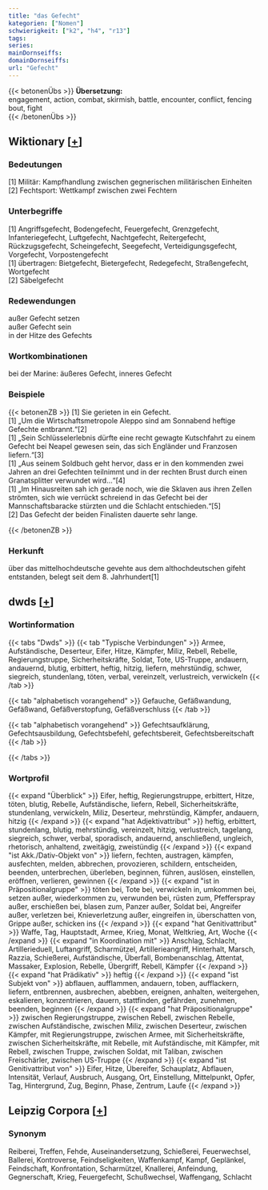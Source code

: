 ```yaml
---
title: "das Gefecht"
kategorien: ["Nomen"]
schwierigkeit: ["k2", "h4", "r13"]
tags:
series:
mainDornseiffs:
domainDornseiffs:
url: "Gefecht"
---
```


{{< betonenÜbs >}}
**Übersetzung:**  
engagement, action, combat, skirmish, battle, encounter, conflict, fencing bout, fight  
{{< /betonenÜbs >}}

## Wiktionary [[+](https://de.wiktionary.org/wiki/Gefecht)]

### Bedeutungen
[1] Militär: Kampfhandlung zwischen gegnerischen militärischen Einheiten  
[2] Fechtsport: Wettkampf zwischen zwei Fechtern  

### Unterbegriffe
[1] Angriffsgefecht, Bodengefecht, Feuergefecht, Grenzgefecht, Infanteriegefecht, Luftgefecht, Nachtgefecht, Reitergefecht, Rückzugsgefecht, Scheingefecht, Seegefecht, Verteidigungsgefecht, Vorgefecht, Vorpostengefecht  
[1] übertragen: Bietgefecht, Bietergefecht, Redegefecht, Straßengefecht, Wortgefecht  
[2] Säbelgefecht  

### Redewendungen
außer Gefecht setzen  
außer Gefecht sein  
in der Hitze des Gefechts  

### Wortkombinationen
bei der Marine: äußeres Gefecht, inneres Gefecht  

### Beispiele
{{< betonenZB >}}
[1] Sie gerieten in ein Gefecht.  
[1] „Um die Wirtschaftsmetropole Aleppo sind am Sonnabend heftige Gefechte entbrannt.“[2]  
[1] „Sein Schlüsselerlebnis dürfte eine recht gewagte Kutschfahrt zu einem Gefecht bei Neapel gewesen sein, das sich Engländer und Franzosen liefern.“[3]  
[1] „Aus seinem Soldbuch geht hervor, dass er in den kommenden zwei Jahren an drei Gefechten teilnimmt und in der rechten Brust durch einen Granatsplitter verwundet wird…“[4]  
[1] „Im Hinausreiten sah ich gerade noch, wie die Sklaven aus ihren Zellen strömten, sich wie verrückt schreiend in das Gefecht bei der Mannschaftsbaracke stürzten und die Schlacht entschieden.“[5]  
[2] Das Gefecht der beiden Finalisten dauerte sehr lange.  

{{< /betonenZB >}}
### Herkunft
über das mittelhochdeutsche gevehte aus dem althochdeutschen gifeht entstanden, belegt seit dem 8. Jahrhundert[1]  



## dwds [[+](https://www.dwds.de/wb/Gefecht)]

### Wortinformation
{{< tabs "Dwds" >}}
{{< tab "Typische Verbindungen" >}}
Armee, Aufständische, Deserteur, Eifer, Hitze, Kämpfer, Miliz, Rebell, Rebelle, Regierungstruppe, Sicherheitskräfte, Soldat, Tote, US-Truppe, andauern, andauernd, blutig, erbittert, heftig, hitzig, liefern, mehrstündig, schwer, siegreich, stundenlang, töten, verbal, vereinzelt, verlustreich, verwickeln
{{< /tab >}}

{{< tab "alphabetisch vorangehend" >}}
Gefauche, Gefäßwandung, Gefäßwand, Gefäßverstopfung, Gefäßverschluss
{{< /tab >}}

{{< tab "alphabetisch vorangehend" >}}
Gefechtsaufklärung, Gefechtsausbildung, Gefechtsbefehl, gefechtsbereit, Gefechtsbereitschaft
{{< /tab >}}

{{< /tabs >}}

### Wortprofil
{{< expand "Überblick" >}} Eifer, heftig, Regierungstruppe, erbittert, Hitze, töten, blutig, Rebelle, Aufständische, liefern, Rebell, Sicherheitskräfte, stundenlang, verwickeln, Miliz, Deserteur, mehrstündig, Kämpfer, andauern, hitzig {{< /expand >}}
{{< expand "hat Adjektivattribut" >}} heftig, erbittert, stundenlang, blutig, mehrstündig, vereinzelt, hitzig, verlustreich, tagelang, siegreich, schwer, verbal, sporadisch, andauernd, anschließend, ungleich, rhetorisch, anhaltend, zweitägig, zweistündig {{< /expand >}}
{{< expand "ist Akk./Dativ-Objekt von" >}} liefern, fechten, austragen, kämpfen, ausfechten, melden, abbrechen, provozieren, schildern, entscheiden, beenden, unterbrechen, überleben, beginnen, führen, auslösen, einstellen, eröffnen, verlieren, gewinnen {{< /expand >}}
{{< expand "ist in Präpositionalgruppe" >}} töten bei, Tote bei, verwickeln in, umkommen bei, setzen außer, wiederkommen zu, verwunden bei, rüsten zum, Pfefferspray außer, erschießen bei, blasen zum, Panzer außer, Soldat bei, Angreifer außer, verletzen bei, Knieverletzung außer, eingreifen in, überschatten von, Grippe außer, schicken ins {{< /expand >}}
{{< expand "hat Genitivattribut" >}} Waffe, Tag, Hauptstadt, Armee, Krieg, Monat, Weltkrieg, Art, Woche {{< /expand >}}
{{< expand "in Koordination mit" >}} Anschlag, Schlacht, Artillerieduell, Luftangriff, Scharmützel, Artillerieangriff, Hinterhalt, Marsch, Razzia, Schießerei, Aufständische, Überfall, Bombenanschlag, Attentat, Massaker, Explosion, Rebelle, Übergriff, Rebell, Kämpfer {{< /expand >}}
{{< expand "hat Prädikativ" >}} heftig {{< /expand >}}
{{< expand "ist Subjekt von" >}} abflauen, aufflammen, andauern, toben, aufflackern, liefern, entbrennen, ausbrechen, abebben, ereignen, anhalten, weitergehen, eskalieren, konzentrieren, dauern, stattfinden, gefährden, zunehmen, beenden, beginnen {{< /expand >}}
{{< expand "hat Präpositionalgruppe" >}} zwischen Regierungstruppe, zwischen Rebell, zwischen Rebelle, zwischen Aufständische, zwischen Miliz, zwischen Deserteur, zwischen Kämpfer, mit Regierungstruppe, zwischen Armee, mit Sicherheitskräfte, zwischen Sicherheitskräfte, mit Rebelle, mit Aufständische, mit Kämpfer, mit Rebell, zwischen Truppe, zwischen Soldat, mit Taliban, zwischen Freischärler, zwischen US-Truppe {{< /expand >}}
{{< expand "ist Genitivattribut von" >}} Eifer, Hitze, Übereifer, Schauplatz, Abflauen, Intensität, Verlauf, Ausbruch, Ausgang, Ort, Einstellung, Mittelpunkt, Opfer, Tag, Hintergrund, Zug, Beginn, Phase, Zentrum, Laufe {{< /expand >}}

## Leipzig Corpora [[+](https://corpora.uni-leipzig.de/en/res?word=Gefecht&corpusId=deu_newscrawl-public_2018)]


### Synonym
Reiberei, Treffen, Fehde, Auseinandersetzung, Schießerei, Feuerwechsel, Ballerei, Kontroverse, Feindseligkeiten, Waffenkampf, Kampf, Geplänkel, Feindschaft, Konfrontation, Scharmützel, Knallerei, Anfeindung, Gegnerschaft, Krieg, Feuergefecht, Schußwechsel, Waffengang, Schlacht

